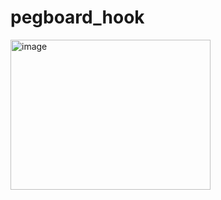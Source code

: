 # pegboard_hook

<img src="https://raw.githubusercontent.com/wiki/karaage0703/3dprint-data/nekoman.png" alt="image" width="320" height="240">

